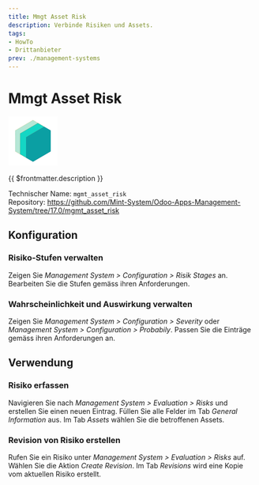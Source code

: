```yaml
---
title: Mmgt Asset Risk
description: Verbinde Risiken und Assets.
tags:
- HowTo
- Drittanbieter
prev: ./management-systems
---
```


# Mmgt Asset Risk
![icon_oms_box](attachments/icons_odoo_mint_system.png)

{{ $frontmatter.description }}

Technischer Name: `mgmt_asset_risk`\
Repository: <https://github.com/Mint-System/Odoo-Apps-Management-System/tree/17.0/mgmt_asset_risk>

## Konfiguration

### Risiko-Stufen verwalten

Zeigen Sie *Management System > Configuration > Risik Stages* an. Bearbeiten Sie die Stufen gemäss ihren Anforderungen.

### Wahrscheinlichkeit und Auswirkung verwalten

Zeigen Sie *Management System > Configuration > Severity* oder *Management System > Configuration > Probabily*. Passen Sie die Einträge gemäss ihren Anforderungen an.

## Verwendung

### Risiko erfassen

Navigieren Sie nach *Management System > Evaluation > Risks* und erstellen Sie einen neuen Eintrag. Füllen Sie alle Felder im Tab *General Information* aus. Im Tab *Assets* wählen Sie die betroffenen Assets.

### Revision von Risiko erstellen

Rufen Sie ein Risiko unter *Management System > Evaluation > Risks*  auf. Wählen Sie die Aktion *Create Revision*. Im Tab *Revisions* wird eine Kopie vom aktuellen Risiko erstellt.